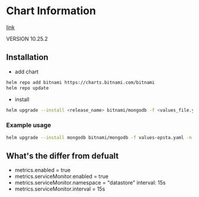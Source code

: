 # Chart Information

[link](https://github.com/bitnami/charts/tree/master/bitnami/mongodb)

VERSION 10.25.2

## Installation 

- add chart

```bash
helm repo add bitnami https://charts.bitnami.com/bitnami
helm repo update
```

- install 

```bash
helm upgrade --install <release_name> bitnami/mongodb -f <values_file.yaml> -n <namespace> --version <VERSION>
```

### Example usage

```bash
helm upgrade --install mongodb bitnami/mongodb -f values-opsta.yaml -n datastore --version 10.25.2
```

## What's the differ from defualt

- metrics.enabled = true
- metrics.serviceMonitor.enabled = true
- metrics.serviceMonitor.namespace = "datastore" interval: 15s
- metrics.serviceMonitor.interval = 15s
